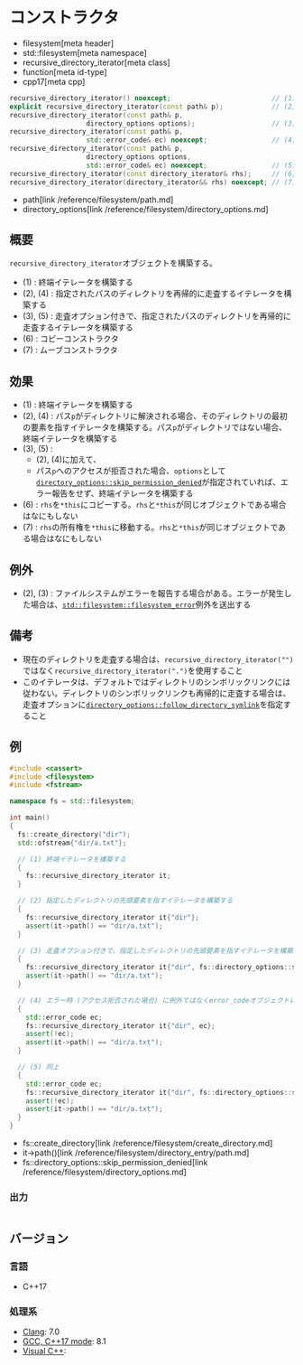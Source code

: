 # コンストラクタ
* filesystem[meta header]
* std::filesystem[meta namespace]
* recursive_directory_iterator[meta class]
* function[meta id-type]
* cpp17[meta cpp]

```cpp
recursive_directory_iterator() noexcept;                         // (1)
explicit recursive_directory_iterator(const path& p);            // (2)
recursive_directory_iterator(const path& p,
                   directory_options options);                   // (3)
recursive_directory_iterator(const path& p,
                   std::error_code& ec) noexcept;                // (4)
recursive_directory_iterator(const path& p,
                   directory_options options,
                   std::error_code& ec) noexcept;                // (5)
recursive_directory_iterator(const directory_iterator& rhs);     // (6)
recursive_directory_iterator(directory_iterator&& rhs) noexcept; // (7)
```
* path[link /reference/filesystem/path.md]
* directory_options[link /reference/filesystem/directory_options.md]

## 概要
`recursive_directory_iterator`オブジェクトを構築する。

- (1) : 終端イテレータを構築する
- (2), (4) : 指定されたパスのディレクトリを再帰的に走査するイテレータを構築する
- (3), (5) : 走査オプション付きで、指定されたパスのディレクトリを再帰的に走査するイテレータを構築する
- (6) : コピーコンストラクタ
- (7) : ムーブコンストラクタ


## 効果
- (1) : 終端イテレータを構築する
- (2), (4) : パス`p`がディレクトリに解決される場合、そのディレクトリの最初の要素を指すイテレータを構築する。パス`p`がディレクトリではない場合、終端イテレータを構築する
- (3), (5) :
    - (2), (4)に加えて、
    - パス`p`へのアクセスが拒否された場合、`options`として[`directory_options::skip_permission_denied`](/reference/filesystem/directory_options.md)が指定されていれば、エラー報告をせず、終端イテレータを構築する
- (6) : `rhs`を`*this`にコピーする。`rhs`と`*this`が同じオブジェクトである場合はなにもしない
- (7) : `rhs`の所有権を`*this`に移動する。`rhs`と`*this`が同じオブジェクトである場合はなにもしない


## 例外
- (2), (3) : ファイルシステムがエラーを報告する場合がある。エラーが発生した場合は、[`std::filesystem::filesystem_error`](/reference/filesystem/filesystem_error.md)例外を送出する


## 備考
- 現在のディレクトリを走査する場合は、`recursive_directory_iterator("")`ではなく`recursive_directory_iterator(".")`を使用すること
- このイテレータは、デフォルトではディレクトリのシンボリックリンクには従わない。ディレクトリのシンボリックリンクも再帰的に走査する場合は、走査オプションに[`directory_options::follow_directory_symlink`](/reference/filesystem/directory_options.md)を指定すること


## 例
```cpp example
#include <cassert>
#include <filesystem>
#include <fstream>

namespace fs = std::filesystem;

int main()
{
  fs::create_directory("dir");
  std::ofstream{"dir/a.txt"};

  // (1) 終端イテレータを構築する
  {
    fs::recursive_directory_iterator it;
  }

  // (2) 指定したディレクトリの先頭要素を指すイテレータを構築する
  {
    fs::recursive_directory_iterator it{"dir"};
    assert(it->path() == "dir/a.txt");
  }

  // (3) 走査オプション付きで、指定したディレクトリの先頭要素を指すイテレータを構築する
  {
    fs::recursive_directory_iterator it{"dir", fs::directory_options::skip_permission_denied};
    assert(it->path() == "dir/a.txt");
  }

  // (4) エラー時 (アクセス拒否された場合) に例外ではなくerror_codeオブジェクトに書き込む
  {
    std::error_code ec;
    fs::recursive_directory_iterator it{"dir", ec};
    assert(!ec);
    assert(it->path() == "dir/a.txt");
  }

  // (5) 同上
  {
    std::error_code ec;
    fs::recursive_directory_iterator it{"dir", fs::directory_options::skip_permission_denied, ec};
    assert(!ec);
    assert(it->path() == "dir/a.txt");
  }
}
```
* fs::create_directory[link /reference/filesystem/create_directory.md]
* it->path()[link /reference/filesystem/directory_entry/path.md]
* fs::directory_options::skip_permission_denied[link /reference/filesystem/directory_options.md]

### 出力
```
```

## バージョン
### 言語
- C++17

### 処理系
- [Clang](/implementation.md#clang): 7.0
- [GCC, C++17 mode](/implementation.md#gcc): 8.1
- [Visual C++](/implementation.md#visual_cpp):
